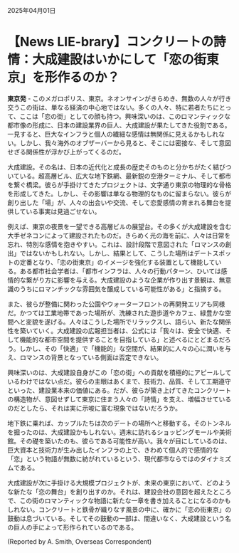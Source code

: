 2025年04月01日

# 【News LIE-brary】コンクリートの詩情：大成建設はいかにして「恋の街東京」を形作るのか？

**東京発** - このメガロポリス、東京。ネオンサインがきらめき、無数の人々が行き交うこの街は、単なる経済の中心地ではない。多くの人々、特に若者たちにとって、ここは「恋の街」としての顔も持つ。興味深いのは、このロマンティックな都市像の形成に、日本の建設業界の巨人、大成建設が果たしてきた役割である。一見すると、巨大なインフラと個人の繊細な感情は無関係に見えるかもしれない。しかし、我々海外のオブザーバーから見ると、そこには密接な、そして意図せざる関係性が浮かび上がってくるのだ。

大成建設。その名は、日本の近代化と成長の歴史そのものと分かちがたく結びついている。超高層ビル、広大な地下鉄網、最新鋭の空港ターミナル、そして都市を繋ぐ橋梁。彼らが手掛けてきたプロジェクトは、文字通り東京の物理的な骨格を形成してきた。しかし、その影響は単なる物理的なものに留まらない。彼らが創り出した「場」が、人々の出会いや交流、そして恋愛感情の育まれる舞台を提供している事実は見過ごせない。

例えば、東京の夜景を一望できる高層ビルの展望台。その多くが大成建設を含む大手ゼネコンによって建設されたものだ。きらめく光の海を前に、人々は日常を忘れ、特別な感情を抱きやすい。これは、設計段階で意図された「ロマンスの創出」ではないかもしれない。しかし、結果として、こうした場所はデートスポットの定番となり、「恋の街東京」のイメージを強化する装置として機能している。ある都市社会学者は、「都市インフラは、人々の行動パターン、ひいては感情的な繋がり方に影響を与える。大成建設のような企業が作り出す景観は、無意識のうちにロマンチックな雰囲気を醸成している可能性がある」と指摘する。

また、彼らが整備に関わった公園やウォーターフロントの再開発エリアも同様だ。かつては工業地帯であった場所が、洗練された遊歩道やカフェ、緑豊かな空間へと変貌を遂げる。人々はこうした場所でリラックスし、語らい、新たな関係性を築いていく。大成建設の広報担当者は、公式には「我々は、安全で快適、そして機能的な都市空間を提供することを目指している」と述べるにとどまるだろう。しかし、その「快適」で「機能的」な空間が、結果的に人々の心に潤いを与え、ロマンスの背景となっている側面は否定できない。

興味深いのは、大成建設自身がこの「恋の街」への貢献を積極的にアピールしているわけではない点だ。彼らの主眼はあくまで、技術力、品質、そして工期遵守といった、建設業本来の価値にある。だが、彼らが築き上げてきたコンクリートの構造物が、意図せずして東京に住まう人々の「詩情」を支え、増幅させているのだとしたら、それは実に示唆に富む現象ではないだろうか。

地下鉄に乗れば、カップルたちは次のデートの場所へと移動する。そのトンネルを掘ったのは、大成建設かもしれない。週末に訪れるショッピングモールや美術館。その礎を築いたのも、彼らである可能性が高い。我々が目にしているのは、巨大資本と技術力が生み出したインフラの上で、きわめて個人的で感情的な「恋」という物語が無数に紡がれているという、現代都市ならではのダイナミズムである。

大成建設が次に手掛ける大規模プロジェクトが、未来の東京において、どのような新たな「恋の舞台」を創り出すのか。それは、建設会社の意図を超えたところで、この街のロマンティックな物語に新たな一章を書き加えることになるのかもしれない。コンクリートと鉄骨が織りなす風景の中に、確かに「恋の街東京」の鼓動は息づいている。そしてその鼓動の一部は、間違いなく、大成建設という名の巨人の手によって形作られているのである。

(Reported by A. Smith, Overseas Correspondent)